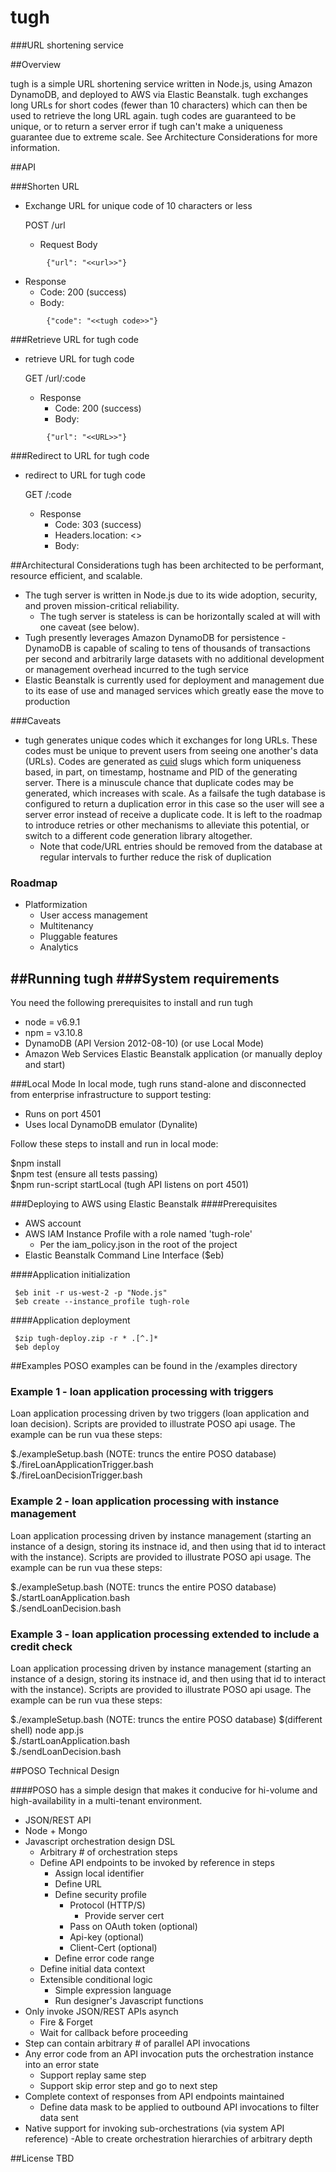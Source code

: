 # tugh

###URL shortening service

##Overview

tugh is a simple URL shortening service written in Node.js, using Amazon DynamoDB, and deployed to AWS via Elastic Beanstalk. tugh exchanges long URLs for short codes (fewer than 10 characters) which can then be used to retrieve the long URL again. tugh codes are guaranteed to be unique, or to return a server error if tugh can't make a uniqueness guarantee due to extreme scale. See Architecture Considerations for more information.  

##API

###Shorten URL
+ Exchange URL for unique code of 10 characters or less

    POST /url

  - Request Body
```
        {"url": "<<url>>"}
```
  - Response
    - Code: 200 (success)
    - Body:
```
        {"code": "<<tugh code>>"}
```
###Retrieve URL for tugh code
+ retrieve URL for tugh code

    GET /url/:code

  - Response
    - Code: 200 (success)
    - Body:
```
        {"url": "<<URL>>"}
```
###Redirect to URL for tugh code
+ redirect to URL for tugh code

    GET /:code

  - Response
    - Code: 303 (success)
    - Headers.location: <<URL>>
    - Body:

##Architectural Considerations
tugh has been architected to be performant, resource efficient, and scalable.
+ The tugh server is written in Node.js due to its wide adoption, security, and proven mission-critical reliability.
  - The tugh server is stateless is can be horizontally scaled at will with one caveat (see below).
+ Tugh presently leverages Amazon DynamoDB for persistence - DynamoDB is capable of scaling to tens of thousands of transactions per second and arbitrarily large datasets with no additional development or management overhead incurred to the tugh service
+ Elastic Beanstalk is currently used for deployment and management due to its ease of use and managed services which greatly ease the move to production

###Caveats
+ tugh generates unique codes which it exchanges for long URLs. These codes must be unique to prevent users from seeing one another's data (URLs). Codes are generated as [cuid](https://www.npmjs.com/package/cuid) slugs which form uniqueness based, in part, on timestamp, hostname and PID of the generating server. There is a minuscule chance that duplicate codes may be generated, which increases with scale. As a failsafe the tugh database is configured to return a duplication error in this case so the user will see a server error instead of receive a duplicate code. It is left to the roadmap to introduce retries or other mechanisms to alleviate this potential, or switch to a different code generation library altogether.
   - Note that code/URL entries should be removed from the database at regular intervals to further reduce the risk of duplication

### Roadmap

+ Platformization
    - User access management
    - Multitenancy
    - Pluggable features
    - Analytics

##Running tugh
###System requirements
-------------
You need the following prerequisites to install and run tugh

* node = v6.9.1
* npm  = v3.10.8
* DynamoDB (API Version 2012-08-10) (or use Local Mode)
* Amazon Web Services Elastic Beanstalk application (or manually deploy and start)

###Local Mode
In local mode, tugh runs stand-alone and disconnected from enterprise infrastructure to support testing:
+ Runs on port 4501
+ Uses local DynamoDB emulator (Dynalite)

Follow these steps to install and run in local mode:

$npm install  
$npm test (ensure all tests passing)  
$npm run-script startLocal (tugh API listens on port 4501)  

###Deploying to AWS using Elastic Beanstalk
####Prerequisites
+ AWS account
+ AWS IAM Instance Profile with a role named 'tugh-role'
  - Per the iam_policy.json in the root of the project
+ Elastic Beanstalk Command Line Interface ($eb)

####Application initialization
```
 $eb init -r us-west-2 -p "Node.js"
 $eb create --instance_profile tugh-role
 ```
####Application deployment
```
 $zip tugh-deploy.zip -r * .[^.]*
 $eb deploy
 ```

##Examples
POSO examples can be found in the /examples directory

### Example 1 - loan application processing with triggers
Loan application processing driven by two triggers (loan application and loan decision). Scripts are provided to illustrate POSO api usage. The example can be run vua these steps:

$./exampleSetup.bash (NOTE: truncs the entire POSO database)  
$./fireLoanApplicationTrigger.bash  
$./fireLoanDecisionTrigger.bash  

### Example 2 - loan application processing with instance management
Loan application processing driven by instance management (starting an instance of a design, storing its instnace id, and then using that id to interact with the instance). Scripts are provided to illustrate POSO api usage. The example can be run vua these steps:

$./exampleSetup.bash (NOTE: truncs the entire POSO database)  
$./startLoanApplication.bash  
$./sendLoanDecision.bash  

### Example 3 - loan application processing extended to include a credit check
Loan application processing driven by instance management (starting an instance of a design, storing its instnace id, and then using that id to interact with the instance). Scripts are provided to illustrate POSO api usage. The example can be run vua these steps:

$./exampleSetup.bash (NOTE: truncs the entire POSO database)
$(different shell) node app.js  
$./startLoanApplication.bash  
$./sendLoanDecision.bash  

##POSO Technical Design

####POSO has a simple design that makes it conducive for hi-volume and high-availability in a multi-tenant environment.

+ JSON/REST API
+ Node + Mongo
+ Javascript orchestration design DSL
  - Arbitrary # of orchestration steps
  - Define API endpoints to be invoked by reference in steps
    - Assign local identifier
    - Define URL
    - Define security profile
      - Protocol (HTTP/S)
        - Provide server cert
      - Pass on OAuth token (optional)
      - Api-key (optional)
      - Client-Cert (optional)
    - Define error code range
  - Define initial data context
  - Extensible conditional logic
    - Simple expression language
    - Run designer's Javascript functions
+ Only invoke JSON/REST APIs asynch
  - Fire & Forget
  - Wait for callback before proceeding
+ Step can contain arbitrary # of parallel API invocations
+ Any error code from an API invocation puts the orchestration instance into an error state
  - Support replay same step
  - Support skip error step and go to next step
+ Complete context of responses from API endpoints maintained
  - Define data mask to be applied to outbound API invocations to filter data sent
+ Native support for invoking sub-orchestrations (via system API reference)
  -Able to create orchestration hierarchies of arbitrary depth

##License
TBD

